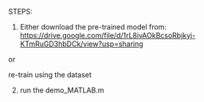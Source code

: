 STEPS:

1) Either download the pre-trained model from: https://drive.google.com/file/d/1rL8ivAOkBcsoRbjkyj-KTmRuGD3hbDCk/view?usp=sharing

or 

re-train using the dataset

2) run the demo_MATLAB.m

